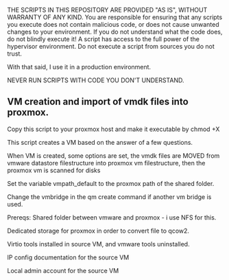 THE SCRIPTS IN THIS REPOSITORY ARE PROVIDED "AS IS", WITHOUT WARRANTY OF ANY KIND. You are responsible for ensuring that any scripts you execute does not contain malicious code, or does not cause unwanted changes to your environment. If you do not understand what the code does, do not blindly execute it! A script has access to the full power of the hypervisor environment. Do not execute a script from sources you do not trust.

With that said, I use it in a production environment.

NEVER RUN SCRIPTS WITH CODE YOU DON'T UNDERSTAND.

## VM creation and import of vmdk files into proxmox.

Copy this script to your proxmox host and make it executable by chmod +X

This script creates a VM based on the answer of a few questions. 

When VM is created, some options are set, the vmdk files are MOVED from vmware datastore filestructure into proxmox vm filestructure, then the proxmox vm is scanned for disks

Set the variable vmpath_default to the proxmox path of the shared folder.

Change the vmbridge in the qm create command if another vm bridge is used.

Prereqs:
Shared folder between vmware and proxmox - i use NFS for this. 

Dedicated storage for proxmox in order to convert file to qcow2. 

Virtio tools installed in source VM, and vmware tools uninstalled.

IP config documentation for the source VM

Local admin account for the source VM
